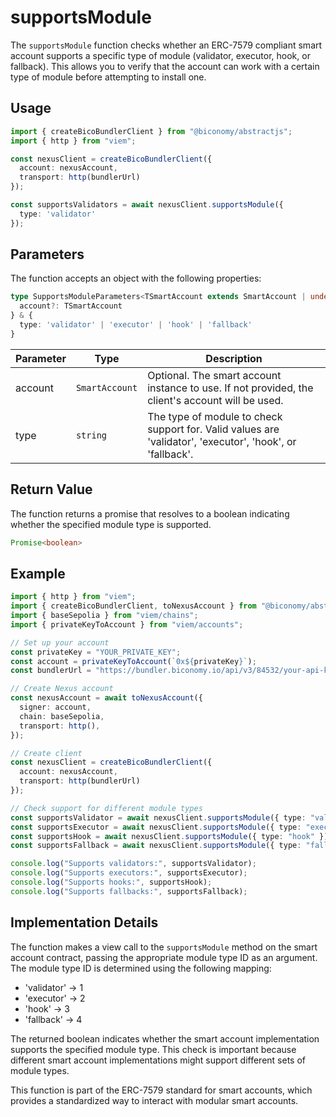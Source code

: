 # supportsModule

The `supportsModule` function checks whether an ERC-7579 compliant smart account supports a specific type of module (validator, executor, hook, or fallback). This allows you to verify that the account can work with a certain type of module before attempting to install one.

## Usage

```typescript
import { createBicoBundlerClient } from "@biconomy/abstractjs";
import { http } from "viem";

const nexusClient = createBicoBundlerClient({
  account: nexusAccount,
  transport: http(bundlerUrl)
});

const supportsValidators = await nexusClient.supportsModule({
  type: 'validator'
});
```

## Parameters

The function accepts an object with the following properties:

```typescript
type SupportsModuleParameters<TSmartAccount extends SmartAccount | undefined> = { 
  account?: TSmartAccount 
} & {
  type: 'validator' | 'executor' | 'hook' | 'fallback'
}
```

| Parameter | Type | Description |
| --- | --- | --- |
| account | `SmartAccount` | Optional. The smart account instance to use. If not provided, the client's account will be used. |
| type | `string` | The type of module to check support for. Valid values are 'validator', 'executor', 'hook', or 'fallback'. |

## Return Value

The function returns a promise that resolves to a boolean indicating whether the specified module type is supported.

```typescript
Promise<boolean>
```

## Example

```typescript
import { http } from "viem";
import { createBicoBundlerClient, toNexusAccount } from "@biconomy/abstractjs";
import { baseSepolia } from "viem/chains";
import { privateKeyToAccount } from "viem/accounts";

// Set up your account
const privateKey = "YOUR_PRIVATE_KEY";
const account = privateKeyToAccount(`0x${privateKey}`);
const bundlerUrl = "https://bundler.biconomy.io/api/v3/84532/your-api-key";

// Create Nexus account
const nexusAccount = await toNexusAccount({
  signer: account,
  chain: baseSepolia,
  transport: http(),
});

// Create client
const nexusClient = createBicoBundlerClient({
  account: nexusAccount,
  transport: http(bundlerUrl)
});

// Check support for different module types
const supportsValidator = await nexusClient.supportsModule({ type: "validator" });
const supportsExecutor = await nexusClient.supportsModule({ type: "executor" });
const supportsHook = await nexusClient.supportsModule({ type: "hook" });
const supportsFallback = await nexusClient.supportsModule({ type: "fallback" });

console.log("Supports validators:", supportsValidator);
console.log("Supports executors:", supportsExecutor);
console.log("Supports hooks:", supportsHook);
console.log("Supports fallbacks:", supportsFallback);
```

## Implementation Details

The function makes a view call to the `supportsModule` method on the smart account contract, passing the appropriate module type ID as an argument. The module type ID is determined using the following mapping:

- 'validator' → 1
- 'executor' → 2
- 'hook' → 3
- 'fallback' → 4

The returned boolean indicates whether the smart account implementation supports the specified module type. This check is important because different smart account implementations might support different sets of module types.

This function is part of the ERC-7579 standard for smart accounts, which provides a standardized way to interact with modular smart accounts. 